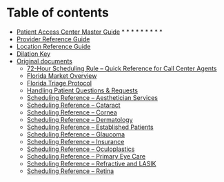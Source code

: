 # Table of contents

* [Patient Access Center Master Guide](README.md)
  *
  *
  *
  *
  *
  *
  *
  *
  *
* [Provider Reference Guide](<Provider Reference Guide.md>)
* [Location Reference Guide](<Location Reference Guide.md>)
* [Dilation Key](<Dilation Key.md>)
* [Original documents](original-documents/README.md)
  * [72-Hour Scheduling Rule – Quick Reference for Call Center Agents](<Original documents/72_hour_rule.md>)
  * [Florida Market Overview](<Original documents/Florida Overview.md>)
  * [Florida Triage Protocol](<Original documents/Florida Triage Protocol.md>)
  * [Handling Patient Questions & Requests](<Original documents/Handling Patient Questions.md>)
  * [Scheduling Reference – Aesthetician Services](<Original documents/Scheduling Aesthetician.md>)
  * [Scheduling Reference – Cataract](<Original documents/Scheduling Cataract.md>)
  * [Scheduling Reference – Cornea](<Original documents/Scheduling Cornea.md>)
  * [Scheduling Reference – Dermatology](<Original documents/Scheduling Dermatology.md>)
  * [Scheduling Reference – Established Patients](<Original documents/Scheduling Established Patients.md>)
  * [Scheduling Reference – Glaucoma](<Original documents/Scheduling Glaucoma.md>)
  * [Scheduling Reference – Insurance](<Original documents/Scheduling Insurance.md>)
  * [Scheduling Reference – Oculoplastics](<Original documents/Scheduling Oculoplastic.md>)
  * [Scheduling Reference – Primary Eye Care](<Original documents/Scheduling Primary Eye Care.md>)
  * [Scheduling Reference – Refractive and LASIK](<Original documents/Scheduling Refractive.md>)
  * [Scheduling Reference – Retina](<Original documents/Scheduling Retina.md>)

